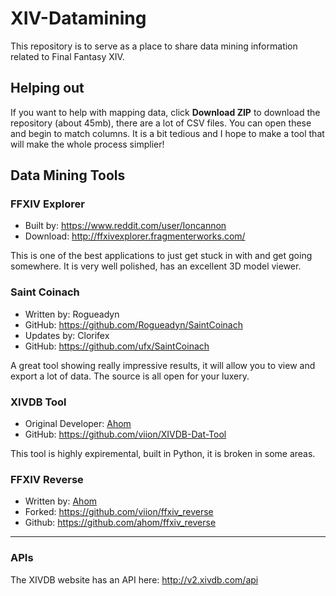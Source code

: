 # XIV-Datamining
This repository is to serve as a place to share data mining information related to Final Fantasy XIV.

## Helping out
If you want to help with mapping data, click **Download ZIP** to download the repository (about 45mb), there are a lot of CSV files. You can open these and begin to match columns. It is a bit tedious and I hope to make a tool that will make the whole process simplier!

## Data Mining Tools
### FFXIV Explorer
- Built by: https://www.reddit.com/user/Ioncannon
- Download: http://ffxivexplorer.fragmenterworks.com/

This is one of the best applications to just get stuck in with and get going somewhere. It is very well polished, has an excellent 3D model viewer.

### Saint Coinach
- Written by: Rogueadyn
- GitHub: https://github.com/Rogueadyn/SaintCoinach
- Updates by: Clorifex
- GitHub: https://github.com/ufx/SaintCoinach

A great tool showing really impressive results, it will allow you to view and export a lot of data. The source is all open for your luxery.

### XIVDB Tool
- Original Developer: [Ahom](https://github.com/ahom)
- GitHub: https://github.com/viion/XIVDB-Dat-Tool

This tool is highly expiremental, built in Python, it is broken in some areas.

### FFXIV Reverse
- Written by: [Ahom](https://github.com/ahom)
- Forked: https://github.com/viion/ffxiv_reverse
- Github: https://github.com/ahom/ffxiv_reverse


---


### APIs
The XIVDB website has an API here: http://v2.xivdb.com/api
